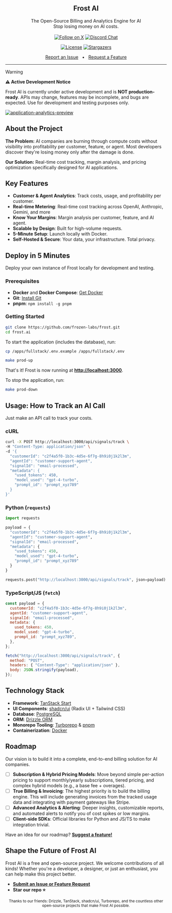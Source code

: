 <p align="center">
  <h2 align="center">
    Frost AI
  </h2>
  <p align="center">
    The Open-Source Billing and Analytics Engine for AI
    <br />
    Stop losing money on AI costs.
    <br />
    <br />
<a href="https://x.com/florentmsl"><img src="https://img.shields.io/twitter/follow/florentmsl?label=Follow" alt="Follow on X"></a>
    <a href="https://discord.gg/YhRK2JSuQa"><img src="https://img.shields.io/badge/chat-on%20discord-7289DA.svg" alt="Discord Chat" /></a>
  </p>
</p>

<p align="center">
  <a href="https://github.com/frozen-labs/frost/blob/main/LICENSE"><img src="https://img.shields.io/github/license/frozen-labs/frost?style=for-the-badge&cache=none" alt="License"></a>
  <a href="https://github.com/frozen-labs/frost/stargazers"><img src="https://img.shields.io/github/stars/frozen-labs/frost?style=for-the-badge&logo=github&cache=none" alt="Stargazers"></a>
</p>

<p align="center">
  <a href="https://github.com/frozen-labs/frost/issues">Report an Issue</a>
  <span>&nbsp;&nbsp;•&nbsp;&nbsp;</span>
  <a href="https://github.com/frozen-labs/frost/issues">Request a Feature</a>
</p>

---

> [!WARNING]
> **⚠️ Active Development Notice**
> 
> Frost AI is currently under active development and is **NOT production-ready**. APIs may change, features may be incomplete, and bugs are expected. Use for development and testing purposes only.

<a href="https://github.com/frozen-labs/frost/blob/main/assets/application-analytics-preview.png"><img src="https://github.com/frozen-labs/frost/blob/main/assets/application-analytics-preview.png" alt="application-analytics-preview"></a>

## About the Project

**The Problem:** AI companies are burning through compute costs without visibility into profitability per customer, feature, or agent. Most developers discover they're losing money only after the damage is done.

**Our Solution:** Real-time cost tracking, margin analysis, and pricing optimization specifically designed for AI applications.

## Key Features

- **Customer & Agent Analytics**: Track costs, usage, and profitability per customer.
- **Real-time Metering**: Real-time cost tracking across OpenAI, Anthropic, Gemini, and more
- **Know Your Margins**: Margin analysis per customer, feature, and AI agent.
- **Scalable by Design**: Built for high-volume requests.
- **5-Minute Setup**: Launch locally with Docker.
- **Self-Hosted & Secure**: Your data, your infrastructure. Total privacy.

## Deploy in 5 Minutes

Deploy your own instance of Frost locally for development and testing.

### Prerequisites

- **Docker** and **Docker Compose**: [Get Docker](https://www.docker.com/get-started)
- **Git**: [Install Git](https://git-scm.com/downloads)
- **pnpm**: `npm install -g pnpm`

### Getting Started

```sh
git clone https://github.com/frozen-labs/frost.git
cd frost.ai
```

To start the application (includes the database), run:

```sh
cp /apps/fullstack/.env.example /apps/fullstack/.env
```

```sh
make prod-up
```

That's it! Frost is now running at [**http://localhost:3000**](http://localhost:3000).

To stop the application, run:

```sh
make prod-down
```

## Usage: How to Track an AI Call

Just make an API call to track your costs.

### cURL

```sh
curl -X POST http://localhost:3000/api/signals/track \
-H "Content-Type: application/json" \
-d '{
  "customerId": "c2f4a5f0-1b3c-4d5e-6f7g-8h9i0j1k2l3m",
  "agentId": "customer-support-agent",
  "signalId": "email-processed",
  "metadata": {
    "used_tokens": 450,
    "model_used": "gpt-4-turbo",
    "prompt_id": "prompt_xyz789"
  }
}'
```

### Python (`requests`)

```python
import requests

payload = {
  "customerId": "c2f4a5f0-1b3c-4d5e-6f7g-8h9i0j1k2l3m",
  "agentId": "customer-support-agent",
  "signalId": "email-processed",
  "metadata": {
    "used_tokens": 450,
    "model_used": "gpt-4-turbo",
    "prompt_id": "prompt_xyz789"
  }
}

requests.post("http://localhost:3000/api/signals/track", json=payload)
```

### TypeScript/JS (`fetch`)

```javascript
const payload = {
  customerId: "c2f4a5f0-1b3c-4d5e-6f7g-8h9i0j1k2l3m",
  agentId: "customer-support-agent",
  signalId: "email-processed",
  metadata: {
    used_tokens: 450,
    model_used: "gpt-4-turbo",
    prompt_id: "prompt_xyz789",
  },
};

fetch("http://localhost:3000/api/signals/track", {
  method: "POST",
  headers: { "Content-Type": "application/json" },
  body: JSON.stringify(payload),
});
```

## Technology Stack

- **Framework**: [TanStack Start](https://tanstack.com/start/)
- **UI Components**: [shadcn/ui](https://ui.shadcn.com/) (Radix UI + Tailwind CSS)
- **Database**: [PostgreSQL](https://www.postgresql.org/)
- **ORM**: [Drizzle ORM](https://orm.drizzle.team/)
- **Monorepo Tooling**: [Turborepo](https://turbo.build/) & [pnpm](https://pnpm.io/)
- **Containerization**: [Docker](https://www.docker.com/)

## Roadmap

Our vision is to build it into a complete, end-to-end billing solution for AI companies.

- [ ] **Subscription & Hybrid Pricing Models**: Move beyond simple per-action pricing to support monthly/yearly subscriptions, tiered pricing, and complex hybrid models (e.g., a base fee + overages).
- [ ] **True Billing & Invoicing**: The highest priority is to build the billing engine. This will include generating invoices from the tracked usage data and integrating with payment gateways like Stripe.
- [ ] **Advanced Analytics & Alerting**: Deeper insights, customizable reports, and automated alerts to notify you of cost spikes or low margins.
- [ ] **Client-side SDKs**: Official libraries for Python and JS/TS to make integration trivial.

Have an idea for our roadmap? [**Suggest a feature!**](https://github.com/frozen-labs/frost/issues)

## Shape the Future of Frost AI

Frost AI is a free and open-source project. We welcome contributions of all kinds! Whether you're a developer, a designer, or just an enthusiast, you can help make this project better.

- **[Submit an Issue or Feature Request](https://github.com/frozen-labs/frost/issues)**
- **Star our repo ⭐**

<p align="center">
  <sub>Thanks to our friends: Drizzle, TanStack, shadcn/ui, Turborepo, and the countless other open-source projects that make Frost AI possible.</sub>
</p>
